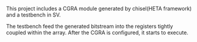 This project includes a CGRA module generated by chisel(HETA framework) and a testbench in SV.

The testbench feed the generated bitstream into the registers tightly coupled within the array.
After the CGRA is configured, it starts to execute.
